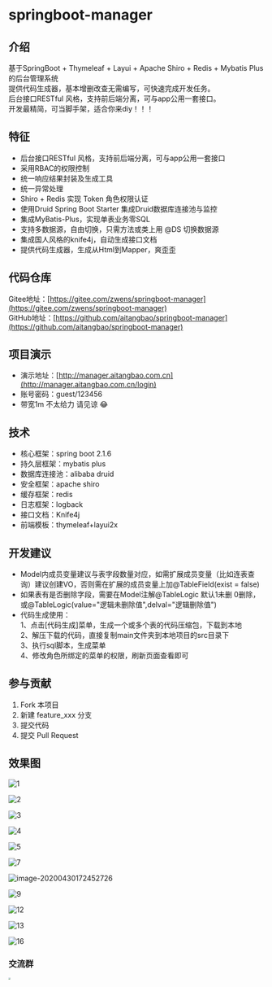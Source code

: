 # springboot-manager

## 介绍
基于SpringBoot + Thymeleaf + Layui + Apache Shiro + Redis + Mybatis Plus 的后台管理系统  
提供代码生成器，基本增删改查无需编写，可快速完成开发任务。  
后台接口RESTful 风格，支持前后端分离，可与app公用一套接口。  
开发最精简，可当脚手架，适合你来diy！！！  

## 特征
- 后台接口RESTful 风格，支持前后端分离，可与app公用一套接口
- 采用RBAC的权限控制
- 统一响应结果封装及生成工具
- 统一异常处理
- Shiro + Redis 实现 Token 角色权限认证
- 使用Druid Spring Boot Starter 集成Druid数据库连接池与监控
- 集成MyBatis-Plus，实现单表业务零SQL
- 支持多数据源，自由切换，只需方法或类上用 @DS 切换数据源
- 集成国人风格的knife4j，自动生成接口文档
- 提供代码生成器，生成从Html到Mapper，爽歪歪  

## 代码仓库
Gitee地址：[https://gitee.com/zwens/springboot-manager](https://gitee.com/zwens/springboot-manager)   
GitHub地址：[https://github.com/aitangbao/springboot-manager](https://github.com/aitangbao/springboot-manager) 
  
## 项目演示
- 演示地址：[http://manager.aitangbao.com.cn](http://manager.aitangbao.com.cn/login) 
- 账号密码：guest/123456
- 带宽1m 不太给力 请见谅 :joy:

## 技术
* 核心框架：spring boot 2.1.6
* 持久层框架：mybatis plus
* 数据库连接池：alibaba druid
* 安全框架：apache shiro
* 缓存框架：redis
* 日志框架：logback
* 接口文档：Knife4j
* 前端模板：thymeleaf+layui2x

## 开发建议
- Model内成员变量建议与表字段数量对应，如需扩展成员变量（比如连表查询）建议创建VO，否则需在扩展的成员变量上加@TableField(exist = false)
- 如果表有是否删除字段，需要在Model注解@TableLogic 默认1未删 0删除， 或@TableLogic(value="逻辑未删除值",delval="逻辑删除值")   
- 代码生成使用：   
     1、点击[代码生成]菜单，生成一个或多个表的代码压缩包，下载到本地   
     2、解压下载的代码，直接复制main文件夹到本地项目的src目录下   
     3、执行sql脚本，生成菜单   
     4、修改角色所绑定的菜单的权限，刷新页面查看即可   

## 参与贡献
1. Fork 本项目
2. 新建 feature_xxx 分支
3. 提交代码
4. 提交 Pull Request


## **效果图**

![1](http://tuchuang.aitangbao.com.cn/20200429161346.png)

![2](http://tuchuang.aitangbao.com.cn/20200429161348.png)

![3](http://tuchuang.aitangbao.com.cn/20200429161353.png)

![4](http://tuchuang.aitangbao.com.cn/20200429161355.png)

![5](http://tuchuang.aitangbao.com.cn/20200429161404.png)

![7](http://tuchuang.aitangbao.com.cn/20200429161359.png)

![image-20200430172452726](http://tuchuang.aitangbao.com.cn/20200430172453.png)

![9](http://tuchuang.aitangbao.com.cn/20200429161414.png)

![12](http://tuchuang.aitangbao.com.cn/20200429161423.png)

![13](http://tuchuang.aitangbao.com.cn/20200429161425.png)

![16](http://tuchuang.aitangbao.com.cn/20200429161428.png)




### 交流群
<img width="250px" height="300px" src="http://www.aitangbao.com.cn/static/weixin_share.jpg" alt="" style="zoom:25%;" />


